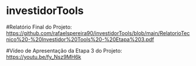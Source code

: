 # investidorTools

#Relatório Final do Projeto:
https://github.com/rafaelspereira90/investidorTools/blob/main/RelatorioTecnico%20-%20Investidor%20Tools%20-%20Etapa%203.pdf

#Vídeo de Apresentação da Etapa 3 do Projeto:
https://youtu.be/fy_Nsz9MH6k
